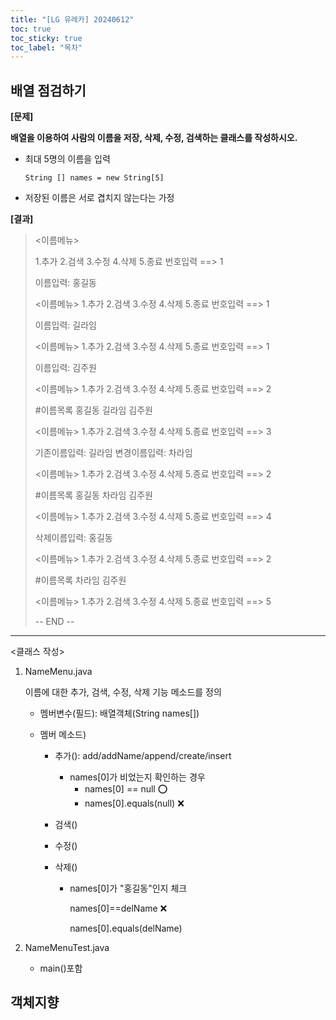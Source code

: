 ```yaml
---
title: "[LG 유레카] 20240612"
toc: true
toc_sticky: true
toc_label: "목차"
---
```


## 배열 점검하기

**[문제]**

**배열을 이용하여 사람의 이름을 저장, 삭제, 수정, 검색하는 클래스를 작성하시오.** 

- 최대 5명의 이름을 입력

  `String [] names = new String[5]`

- 저장된 이름은 서로 겹치지 않는다는 가정

**[결과]**

> <이름메뉴>
>
> 1.추가 2.검색 3.수정 4.삭제 5.종료
> 번호입력 ==> 1
>
> 이름입력: 홍길동
>
> <이름메뉴>
> 1.추가 2.검색 3.수정 4.삭제 5.종료
> 번호입력 ==> 1
>
> 이름입력: 길라임
>
> <이름메뉴>
> 1.추가 2.검색 3.수정 4.삭제 5.종료
> 번호입력 ==> 1
>
> 이름입력: 김주원
>
> <이름메뉴>
> 1.추가 2.검색 3.수정 4.삭제 5.종료
> 번호입력 ==> 2
>
> #이름목록
>  홍길동
>  길라임
>  김주원
>
> <이름메뉴>
> 1.추가 2.검색 3.수정 4.삭제 5.종료
> 번호입력 ==> 3
>
> 기존이름입력: 길라임
> 변경이름입력: 차라임
>
> <이름메뉴>
> 1.추가 2.검색 3.수정 4.삭제 5.종료
> 번호입력 ==> 2
>
> #이름목록
>  홍길동
>  차라임
>  김주원
>
> <이름메뉴>
> 1.추가 2.검색 3.수정 4.삭제 5.종료
> 번호입력 ==> 4
>
> 삭제이름입력: 홍길동
>
> <이름메뉴>
> 1.추가 2.검색 3.수정 4.삭제 5.종료
> 번호입력 ==> 2
>
> #이름목록
>  차라임
>  김주원
>
> <이름메뉴>
> 1.추가 2.검색 3.수정 4.삭제 5.종료
> 번호입력 ==> 5
>
> -- END --

---

<클래스 작성>

1. NameMenu.java

   이름에 대한 추가, 검색, 수정, 삭제 기능 메소드를 정의

   - 멤버변수(필드): 배열객체(String names[])

   - 멤버 메소드)

     - 추가(): add/addName/append/create/insert

       - names[0]가 비었는지 확인하는 경우
         - names[0] == null ⭕
         - names[0].equals(null) ❌

     - 검색()

     - 수정()

     - 삭제()

       - names[0]가 "홍길동"인지 체크

         names[0]==delName ❌

         names[0].equals(delName)

2. NameMenuTest.java

   - main()포함

   

## 객체지향


